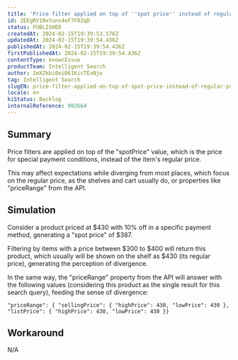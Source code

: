 ```yaml
---
title: 'Price filter applied on top of ''spot price'' instead of regular price'
id: 2EEgRV1NxYuns4eF7F0ZqD
status: PUBLISHED
createdAt: 2024-02-15T19:39:53.576Z
updatedAt: 2024-02-15T19:39:54.436Z
publishedAt: 2024-02-15T19:39:54.436Z
firstPublishedAt: 2024-02-15T19:39:54.436Z
contentType: knownIssue
productTeam: Intelligent Search
author: 2mXZkbi0oi061KicTExNjo
tag: Intelligent Search
slugEN: price-filter-applied-on-top-of-spot-price-instead-of-regular-price
locale: en
kiStatus: Backlog
internalReference: 982664
---
```


## Summary


Price filters are applied on top of the "spotPrice" value, which is the price for special payment conditions, instead of the item's regular price.

This may affect expectations while diverging from most places, which focus on the regular price, as the shelves and cart usually do, or properties like "priceRange" from the API.


##

## Simulation


Consider a product priced at $430 with 10% off in a specific payment method, generating a "spot price" of $387.

Filtering by items with a price between $300 to $400 will return this product, which usually will be shown on the shelf as $430 (its regular price), generating the perception of divergence.

In the same way, the "priceRange" property from the API will answer with the following values (considering this product as the single result for this search query), feeding the sense of divergence:

    "priceRange": { "sellingPrice": { "highPrice": 430, "lowPrice": 430 }, "listPrice": { "highPrice": 430, "lowPrice": 430 }}



##

## Workaround


N/A





